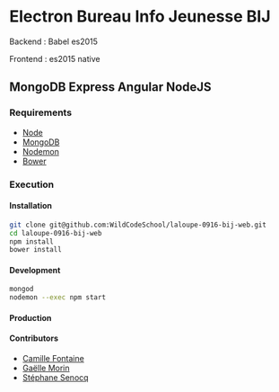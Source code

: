 # Electron Bureau Info Jeunesse BIJ

Backend : Babel es2015

Frontend : es2015 native

## MongoDB Express Angular NodeJS

### Requirements

-   [Node](https://doc.ubuntu-fr.org/nodejs#depuis_un_ppa)
-   [MongoDB](https://doc.ubuntu-fr.org/mongodb#installation)
-   [Nodemon](http://nodemon.io/)
-   [Bower](https://bower.io/)

### Execution

#### Installation

```bash
git clone git@github.com:WildCodeSchool/laloupe-0916-bij-web.git
cd laloupe-0916-bij-web
npm install
bower install
```

#### Development

```bash
mongod
nodemon --exec npm start
```

#### Production



#### Contributors
-   [Camille Fontaine](https://github.com/CamJr)
-   [Gaëlle Morin](https://github.com/Daedalus418)
-   [Stéphane Senocq](https://github.com/stephsen)

